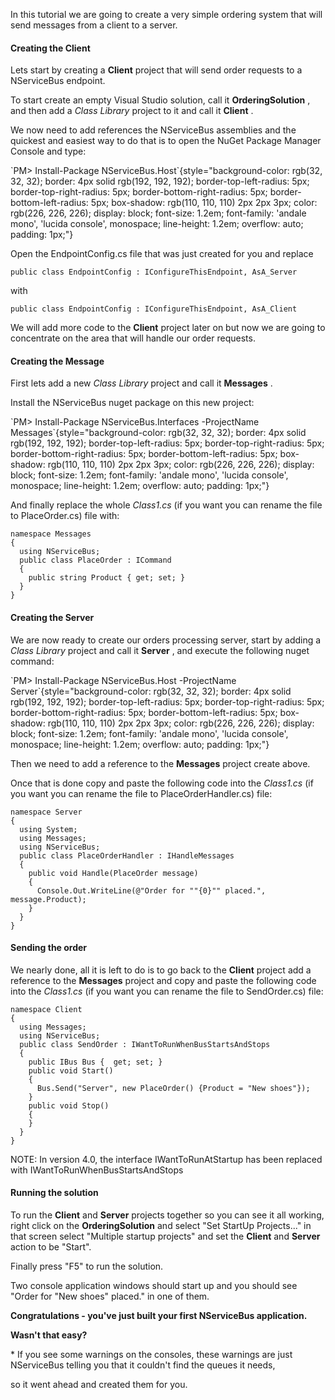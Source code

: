<!--
title: "NServiceBus Step by Step Guide"
tags: 
-->

In this tutorial we are going to create a very simple ordering system that will send messages from a client to a server.

#### Creating the Client

Lets start by creating a **Client** project that will send order requests to a NServiceBus endpoint.

To start create an empty Visual Studio solution, call it
**OrderingSolution** , and then add a *Class Library* project to it and call it **Client** .

We now need to add references the NServiceBus assemblies and the quickest and easiest way to do that is to open the NuGet Package Manager Console and type:

<div class="nuget-badge">
`PM> Install-Package NServiceBus.Host`{style="background-color: rgb(32, 32, 32); border: 4px solid rgb(192, 192, 192); border-top-left-radius: 5px; border-top-right-radius: 5px; border-bottom-right-radius: 5px; border-bottom-left-radius: 5px; box-shadow: rgb(110, 110, 110) 2px 2px 3px; color: rgb(226, 226, 226); display: block; font-size: 1.2em; font-family: 'andale mono', 'lucida console', monospace; line-height: 1.2em; overflow: auto; padding: 1px;"}


Open the EndpointConfig.cs file that was just created for you and replace

    public class EndpointConfig : IConfigureThisEndpoint, AsA_Server

<span>with</span>

    public class EndpointConfig : IConfigureThisEndpoint, AsA_Client

We will add more code to the **Client** project later on but now we are going to concentrate on the area that will handle our order requests.

#### Creating the Message

First lets add a new *Class Library* project and call it **Messages** .

Install the NServiceBus nuget package on this new project:

<div class="nuget-badge">
`PM> Install-Package NServiceBus.Interfaces -ProjectName Messages`{style="background-color: rgb(32, 32, 32); border: 4px solid rgb(192, 192, 192); border-top-left-radius: 5px; border-top-right-radius: 5px; border-bottom-right-radius: 5px; border-bottom-left-radius: 5px; box-shadow: rgb(110, 110, 110) 2px 2px 3px; color: rgb(226, 226, 226); display: block; font-size: 1.2em; font-family: 'andale mono', 'lucida console', monospace; line-height: 1.2em; overflow: auto; padding: 1px;"}


And finally replace the whole *Class1.cs* (if you want you can rename the file to PlaceOrder.cs) file with:

    namespace Messages
    {
      using NServiceBus;
      public class PlaceOrder : ICommand
      {
        public string Product { get; set; }
      }
    }

#### Creating the Server

We are now ready to create our orders processing server, start by adding a *Class Library* project and call it **Server** , and execute the following nuget command:

<div class="nuget-badge">
`PM> Install-Package NServiceBus.Host -ProjectName Server`{style="background-color: rgb(32, 32, 32); border: 4px solid rgb(192, 192, 192); border-top-left-radius: 5px; border-top-right-radius: 5px; border-bottom-right-radius: 5px; border-bottom-left-radius: 5px; box-shadow: rgb(110, 110, 110) 2px 2px 3px; color: rgb(226, 226, 226); display: block; font-size: 1.2em; font-family: 'andale mono', 'lucida console', monospace; line-height: 1.2em; overflow: auto; padding: 1px;"}


Then we need to add a reference to the **Messages** project create above.

Once that is done copy and paste the following code into the *Class1.cs*
(if you want you can rename the file to PlaceOrderHandler.cs) file:

    namespace Server
    {
      using System;
      using Messages;
      using NServiceBus;
      public class PlaceOrderHandler : IHandleMessages
      {
        public void Handle(PlaceOrder message)
        {
          Console.Out.WriteLine(@"Order for ""{0}"" placed.", message.Product);
        }
      }
    }

#### Sending the order

We nearly done, all it is left to do is to go back to the **Client** project add a reference to the **Messages** project and copy and paste the following code into the *Class1.cs* (if you want you can rename the file to SendOrder.cs) file:

    namespace Client
    {
      using Messages;
      using NServiceBus;
      public class SendOrder : IWantToRunWhenBusStartsAndStops
      {
        public IBus Bus {  get; set; }
        public void Start()
        {
          Bus.Send("Server", new PlaceOrder() {Product = "New shoes"});
        }
        public void Stop()
        {
        }
      }
    }

NOTE: In version 4.0, the interface IWantToRunAtStartup has been replaced with IWantToRunWhenBusStartsAndStops

#### Running the solution

To run the **Client** and **Server** projects together so you can see it all working, right click on the **OrderingSolution** and select "Set StartUp Projects..." in that screen select "Multiple startup projects" and set the **Client** and **Server** action to be "Start". 

Finally press "F5" to run the solution.

Two console application windows should start up and you should see
"Order for "New shoes" placed." in one of them.

**Congratulations - you've just built your first NServiceBus application.**

**Wasn't that easy?**

\* If you see some warnings on the consoles, these warnings are just NServiceBus telling you that it couldn't find the queues it needs, 

so it went ahead and created them for you.

